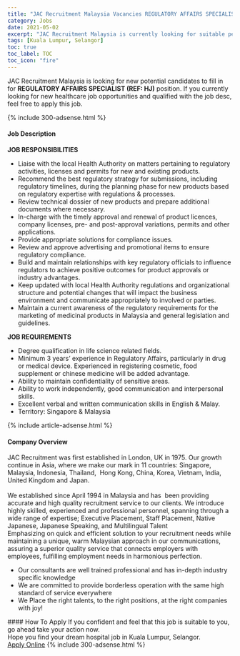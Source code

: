 ```yaml
---
title: "JAC Recruitment Malaysia Vacancies REGULATORY AFFAIRS SPECIALIST (REF: HJ)" 
category: Jobs 
date: 2021-05-02 
excerpt: "JAC Recruitment Malaysia is currently looking for suitable person to fill in the REGULATORY AFFAIRS SPECIALIST (REF: HJ) which positioned at Kuala Lumpur, Selangor" 
tags: [Kuala Lumpur, Selangor] 
toc: true 
toc_label: TOC 
toc_icon: "fire" 
--- 
```


<p>JAC Recruitment Malaysia is looking for new potential candidates to fill in for <b>REGULATORY AFFAIRS SPECIALIST (REF: HJ)</b> position. If you currently looking for new healthcare job opportunities and qualified with the job desc, feel free to apply this job.
</p>{% include 300-adsense.html %} 
<div><div><h4>Job Description</h4></div><div><div><span><div><div><strong>JOB RESPONSIBILITIES</strong></div><ul><li>Liaise with the local Health Authority on matters pertaining to regulatory activities, licenses and permits for new and existing products.</li><li>Recommend the best regulatory strategy for submissions, including regulatory timelines, during the planning phase for new products based on regulatory expertise with regulations &amp; processes.</li><li>Review technical dossier of new products and prepare additional documents where necessary.</li><li>In-charge with the timely approval and renewal of product licences, company licenses, pre- and post-approval variations, permits and other applications.</li><li>Provide appropriate solutions for compliance issues.</li><li>Review and approve advertising and promotional items to ensure regulatory compliance.</li><li>Build and maintain relationships with key regulatory officials to influence regulators to achieve positive outcomes for product approvals or industry advantages.</li><li>Keep updated with local Health Authority regulations and organizational structure and potential changes that will impact the business environment and communicate appropriately to involved or parties.</li><li>Maintain a current awareness of the regulatory requirements for the marketing of medicinal products in Malaysia and general legislation and guidelines.</li></ul><div><strong>JOB REQUIREMENTS&#160;</strong></div><ul><li>Degree qualification in life science related fields.</li><li>Minimum 3 years&#8217; experience in Regulatory Affairs, particularly in drug or medical device. Experienced in registering cosmetic, food supplement or chinese medicine will be added advantage.</li><li>Ability to maintain confidentiality of sensitive areas.</li><li>Ability to work independently, good communication and interpersonal skills.</li><li>Excellent verbal and written communication skills in English &amp; Malay.</li><li>Territory: Singapore &amp; Malaysia</li></ul></div></span></div></div></div> 
{% include article-adsense.html %} 
<div><div><h4>Company Overview</h4></div><div><div><span><div><div>
	JAC Recruitment was first established in London, UK in 1975. Our growth continue in Asia, where we make our mark in 11 countries: Singapore, Malaysia, Indonesia,&#160;Thailand, &#160;Hong Kong, China,&#160;Korea, Vietnam, India, United Kingdom and Japan.</div>
<div>
<br>
	We established since April 1994 in Malaysia and has &#160;been providing accurate and high quality recruitment service to our clients. We introduce highly skilled, experienced and professional personnel, spanning through a wide range of expertise; Executive Placement, Staff Placement, Native Japanese, Japanese Speaking, and Multilingual Talent&#160;</div>
<div>
	Emphasizing on quick and efficient solution to your recruitment needs while maintaining a unique, warm Malaysian approach in our communications, assuring a superior quality service that connects employers with employees, fulfilling employment needs in harmonious perfection.</div>
<ul>
<li>
		Our consultants are well trained professional and has in-depth industry specific knowledge</li>
<li>
		We are committed to provide borderless operation with the same high standard of service everywhere</li>
<li>
		We Place the right talents, to the right positions, at the right companies with joy!</li>
</ul></div></span></div></div></div> 
#### How To Apply 
If you confident and feel that this job is suitable to you, go ahead take your action now. <br/> 
Hope you find your dream hospital job in Kuala Lumpur, Selangor. <br/> 
<a href="https://www.jobstreet.com.my/en/job/regulatory-affairs-specialist-ref:-hj-4554215?jobId=jobstreet-my-job-4554215" class="btn btn--warning" target="_blank" rel="nofollow noopenner">Apply Online</a> 
{% include 300-adsense.html %} 